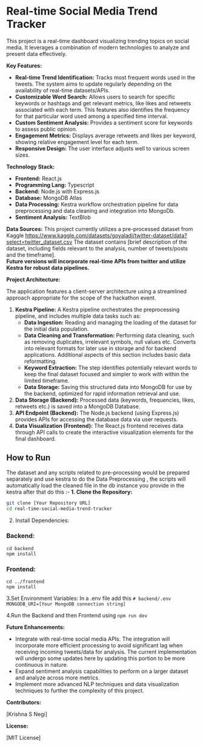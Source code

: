 # Real-time Social Media Trend Tracker 

This project is a real-time dashboard visualizing trending topics on social media. It leverages a combination of modern technologies to analyze and present data effectively.  

**Key Features:**

* **Real-time Trend Identification:** Tracks most frequent words used in the tweets. The system aims to update regularly depending on the availability of real-time datasets/APIs.
* **Customizable Word Search:** Allows users to search for specific keywords or hashtags and get relevant metrics, like likes and retweets associated with each term.  This features also identifies the frequency for that particular word used among a specified time interval. 
* **Custom Sentiment Analysis:** Provides a sentiment score for keywords to assess public opinion.
* **Engagement Metrics:** Displays average retweets and likes per keyword, showing relative engagement level for each term.
* **Responsive Design:** The user interface adjusts well to various screen sizes.

**Technology Stack:**

* **Frontend:** React.js
* **Programming Lang:** Typescript
* **Backend:** Node.js with Express.js
* **Database:** MongoDB Atlas
* **Data Processing:** Kestra workflow orchestration pipeline for data preprocessing and data cleaning and integration into MongoDb.
* **Sentiment Analysis:** TextBlob


**Data Sources:**
This project currently utilizes a pre-processed dataset from Kaggle https://www.kaggle.com/datasets/goyaladi/twitter-dataset/data?select=twitter_dataset.csv
The dataset contains [brief description of the dataset, including fields relevant to the analysis, number of tweets/posts and the timeframe].  
**Future versions will incorporate real-time APIs from twitter and utilize Kestra for robust data pipelines.**

**Project Architecture:**

The application features a client-server architecture using a streamlined approach appropriate for the scope of the hackathon event. 

1. **Kestra Pipeline:** A Kestra pipeline orchestrates the preprocessing pipeline, and includes multiple data tasks such as:
     * **Data Ingestion:** Reading and managing the loading of the dataset for the initial data population.
     * **Data Cleaning and Transformation:**  Performing data cleaning, such as removing duplicates, irrelevant symbols, null values etc.   Converts into relevant formats for later use in storage and for backend applications.  Additional aspects of this section includes basic data reformatting.
     * **Keyword Extraction:** The step identifies potentially relevant words to keep the final dataset focused and simpler to work with within the limited timeframe.
     * **Data Storage:** Saving this structured data into MongoDB for use by the backend, optimized for rapid information retrieval and use.
2. **Data Storage (Backend):** Processed data (keywords, frequencies, likes, retweets etc.) is saved into a MongoDB Database.
3. **API Endpoint (Backend):** The Node.js backend (using Express.js) provides APIs for accessing the database data via user requests. 
4. **Data Visualization (Frontend):**  The React.js frontend receives data through API calls to create the interactive visualization elements for the final dashboard. 

## How to Run
The dataset and any scripts related to pre-processing would be prepared separately and use kestra to do the Data Preprocessing , the scripts will automatically load the cleaned file in the db instance you provide in the kestra after that do this :-
**1. Clone the Repository:**

```bash
git clone [Your Repository URL]
cd real-time-social-media-trend-tracker
```
2. Install Dependencies:

 ### Backend:
```
cd backend
npm install
```

### Frontend:
```
cd ../frontend
npm install
```
3.Set Environment Variables:
In a .env file add this ```# backend/.env
MONGODB_URI=[Your MongoDB connection string]```

4.Run the Backend and then Frontend using ``` npm run dev ```

**Future Enhancements:**

* Integrate with real-time social media APIs. The integration will incorporate more efficient processing to avoid significant lag when receiving incoming tweets/data for analysis. The current implementation will undergo some updates here by updating this portion to be more continuous in nature.
* Expand sentiment analysis capabilities to perform on a larger dataset and analyze across more metrics.
* Implement more advanced NLP techniques and data visualization techniques to further the complexity of this project.

**Contributors:**

[Krishna S Negi]


**License:**

[MIT License]

